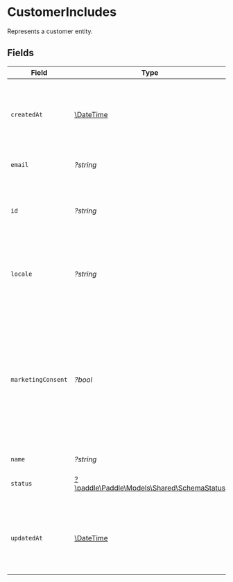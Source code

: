 # CustomerIncludes

Represents a customer entity.


## Fields

| Field                                                                                                                                                                          | Type                                                                                                                                                                           | Required                                                                                                                                                                       | Description                                                                                                                                                                    | Example                                                                                                                                                                        |
| ------------------------------------------------------------------------------------------------------------------------------------------------------------------------------ | ------------------------------------------------------------------------------------------------------------------------------------------------------------------------------ | ------------------------------------------------------------------------------------------------------------------------------------------------------------------------------ | ------------------------------------------------------------------------------------------------------------------------------------------------------------------------------ | ------------------------------------------------------------------------------------------------------------------------------------------------------------------------------ |
| `createdAt`                                                                                                                                                                    | [\DateTime](https://www.php.net/manual/en/class.datetime.php)                                                                                                                  | :heavy_minus_sign:                                                                                                                                                             | RFC 3339 datetime string of when this entity was created. Set automatically by Paddle.                                                                                         | 2024-10-12T07:20:50.52Z                                                                                                                                                        |
| `email`                                                                                                                                                                        | *?string*                                                                                                                                                                      | :heavy_minus_sign:                                                                                                                                                             | Email address for this entity.                                                                                                                                                 | weloveyourproduct@paddle.com                                                                                                                                                   |
| `id`                                                                                                                                                                           | *?string*                                                                                                                                                                      | :heavy_minus_sign:                                                                                                                                                             | Unique Paddle ID for this customer entity, prefixed with `ctm_`.                                                                                                               | ctm_01grnn4zta5a1mf02jjze7y2ys                                                                                                                                                 |
| `locale`                                                                                                                                                                       | *?string*                                                                                                                                                                      | :heavy_minus_sign:                                                                                                                                                             | Valid IETF BCP 47 short form locale tag. If omitted, defaults to `en`.                                                                                                         |                                                                                                                                                                                |
| `marketingConsent`                                                                                                                                                             | *?bool*                                                                                                                                                                        | :heavy_minus_sign:                                                                                                                                                             | Whether this customer opted into marketing from you. <br/>Set to `true` by Paddle where a customer checks the marketing consent box when using Paddle Checkout; `false` otherwise. |                                                                                                                                                                                |
| `name`                                                                                                                                                                         | *?string*                                                                                                                                                                      | :heavy_minus_sign:                                                                                                                                                             | Full name.                                                                                                                                                                     |                                                                                                                                                                                |
| `status`                                                                                                                                                                       | [?\paddle\Paddle\Models\Shared\SchemaStatus](../../models/shared/SchemaStatus.md)                                                                                              | :heavy_minus_sign:                                                                                                                                                             | Whether this entity can be used in Paddle.                                                                                                                                     |                                                                                                                                                                                |
| `updatedAt`                                                                                                                                                                    | [\DateTime](https://www.php.net/manual/en/class.datetime.php)                                                                                                                  | :heavy_minus_sign:                                                                                                                                                             | RFC 3339 datetime string of when this entity was updated. Set automatically by Paddle.                                                                                         | 2024-10-13T07:20:50.52Z                                                                                                                                                        |
